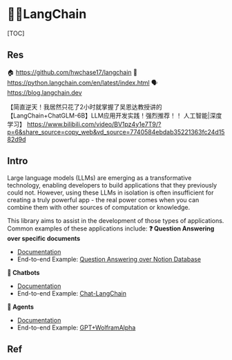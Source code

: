 # 🦜🔗LangChain

[TOC]



## Res
🏠 https://github.com/hwchase17/langchain
📂 https://python.langchain.com/en/latest/index.html
🗣 https://blog.langchain.dev

【简直逆天！我居然只花了2小时就掌握了吴恩达教授讲的【LangChain+ChatGLM-6B】LLM应用开发实践！强烈推荐！！   人工智能|深度学习】 https://www.bilibili.com/video/BV1pz4y1e7T9/?p=6&share_source=copy_web&vd_source=7740584ebdab35221363fc24d1582d9d



## Intro
Large language models (LLMs) are emerging as a transformative technology, enabling developers to build applications that they previously could not. However, using these LLMs in isolation is often insufficient for creating a truly powerful app - the real power comes when you can combine them with other sources of computation or knowledge.

This library aims to assist in the development of those types of applications. Common examples of these applications include:
**❓ Question Answering over specific documents**
-   [Documentation](https://langchain.readthedocs.io/en/latest/use_cases/question_answering.html)
-   End-to-end Example: [Question Answering over Notion Database](https://github.com/hwchase17/notion-qa)

**💬 Chatbots**
-   [Documentation](https://langchain.readthedocs.io/en/latest/use_cases/chatbots.html)
-   End-to-end Example: [Chat-LangChain](https://github.com/hwchase17/chat-langchain)

**🤖 Agents**
-   [Documentation](https://langchain.readthedocs.io/en/latest/modules/agents.html)
-   End-to-end Example: [GPT+WolframAlpha](https://huggingface.co/spaces/JavaFXpert/Chat-GPT-LangChain)



## Ref
[Getting started with LangChain — A powerful tool for working with Large Language Models | medium]: https://medium.com/@avra42/getting-started-with-langchain-a-powerful-tool-for-working-with-large-language-models-286419ba0842

[深入剖析大模型安全问题：Langchain框架的隐藏风险 | 腾讯技术工程]: https://www.secrss.com/articles/59635
